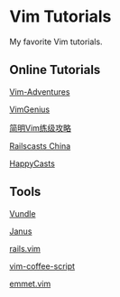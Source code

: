 Vim Tutorials
=============

My favorite Vim tutorials.

Online Tutorials
----------------

[Vim-Adventures](http://vim-adventures.com/)

[VimGenius](http://vimgenius.com/)

[简明Vim练级攻略](http://coolshell.cn/articles/5426.html)

[Railscasts China](http://railscasts-china.com/episodes?query=vim)

[HappyCasts](http://happycasts.net/episodes?tag_id=1)

Tools
-----

[Vundle](https://github.com/gmarik/vundle)

[Janus](https://github.com/carlhuda/janus)

[rails.vim](https://github.com/tpope/vim-rails)

[vim-coffee-script](https://github.com/kchmck/vim-coffee-script)

[emmet.vim](http://mattn.github.io/emmet-vim/)